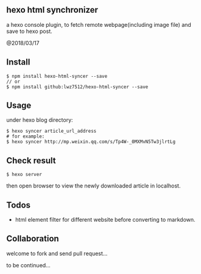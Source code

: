 hexo html synchronizer
--------------------------

a hexo console plugin, to fetch remote webpage(including image file) and save to hexo post.


@2018/03/17


## Install

```
$ npm install hexo-html-syncer --save
// or
$ npm install github:lwz7512/hexo-html-syncer --save
```

## Usage

under hexo blog directory:

```
$ hexo syncer article_url_address
# for example:
$ hexo syncer http://mp.weixin.qq.com/s/Tp4W-_0MXMvN5Tw3jlrtLg
```

## Check result

```
$ hexo server
```

then open browser to view the newly downloaded article in localhost.


## Todos

- html element filter for different website before converting to markdown.


## Collaboration

welcome to fork and send pull request...



to be continued...
